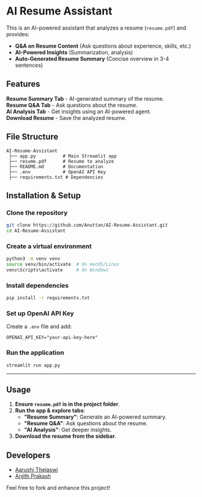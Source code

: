 # AI Resume Assistant

This is an AI-powered assistant that analyzes a resume (`resume.pdf`) and provides:
- **Q&A on Resume Content** (Ask questions about experience, skills, etc.)
- **AI-Powered Insights** (Summarization, analysis)
- **Auto-Generated Resume Summary** (Concise overview in 3-4 sentences)

## Features
**Resume Summary Tab** - AI-generated summary of the resume.  
**Resume Q&A Tab** - Ask questions about the resume.  
**AI Analysis Tab** - Get insights using an AI-powered agent.  
**Download Resume** - Save the analyzed resume.  

## File Structure
```
AI-Resume-Assistant
 ├── app.py          # Main Streamlit app
 ├── resume.pdf      # Resume to analyze
 ├── README.md       # Documentation
 ├── .env            # OpenAI API Key
 ├── requirements.txt # Dependencies
```

## Installation & Setup

### Clone the repository
```bash
git clone https://github.com/Anuttan/AI-Resume-Assistant.git
cd AI-Resume-Assistant
```

### Create a virtual environment
```bash
python3 -m venv venv
source venv/bin/activate  # On macOS/Linux
venv\Scripts\activate     # On Windows
```

### Install dependencies
```bash
pip install -r requirements.txt
```

### Set up OpenAI API Key
Create a `.env` file and add:
```
OPENAI_API_KEY="your-api-key-here"
```

### Run the application
```bash
streamlit run app.py
```

---

## Usage
1. **Ensure `resume.pdf` is in the project folder**.
2. **Run the app & explore tabs**:
   - **"Resume Summary"**: Generate an AI-powered summary.
   - **"Resume Q&A"**: Ask questions about the resume.
   - **"AI Analysis"**: Get deeper insights.
3. **Download the resume from the sidebar**.

## Developers

- [Aarushi Thejaswi](https://github.com/athejaswi)  
- [Anjith Prakash](https://github.com/Anuttan)  

Feel free to fork and enhance this project!
